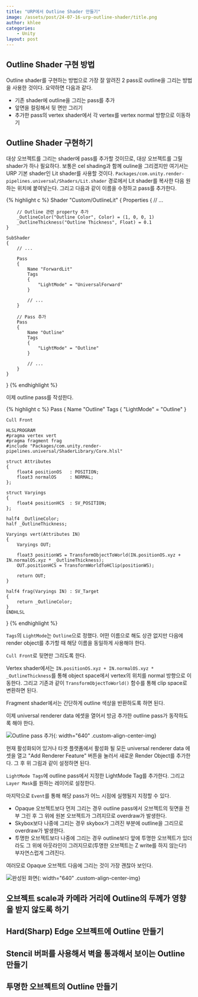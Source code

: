 ```yaml
---
title: "URP에서 Outline Shader 만들기"
image: /assets/post/24-07-16-urp-outline-shader/title.png
author: khlee
categories:
    - Unity
layout: post
---
```


## Outline Shader 구현 방법

Outline shader를 구현하는 방법으로 가장 잘 알려진 2 pass로 outline을 그리는 방법을 사용한 것이다. 요약하면 다음과 같다.

* 기존 shader에 outline을 그리는 pass를 추가
* 앞면을 컬링해서 뒷 면만 그리기
* 추가한 pass의 vertex shader에서 각 vertex를 vertex normal 방향으로 이동하기

## Outline Shader 구현하기

대상 오브젝트를 그리는 shader에 pass를 추가할 것이므로, 대상 오브젝트를 그릴 shader가 하나 필요하다. 보통은 cel shading과 함께 ouline을 그리겠지만 여기서는 URP 기본 shader인 Lit shader를 사용할 것이다. `Packages/com.unity.render-pipelines.universal/Shaders/Lit.shader` 경로에서 Lit shader를 복사한 다음 원하는 위치에 붙여넣는다. 그리고 다음과 같이 이름을 수정하고 pass를 추가한다.

{% highlight c %}
Shader "Custom/OutlineLit"
{
    Properties
    {
        // ...

        // Outline 관련 property 추가
        _OutlineColor("Outline Color", Color) = (1, 0, 0, 1)
        _OutlineThickness("Outline Thickness", Float) = 0.1
    }

    SubShader
    {
        // ...

        Pass
        {
            Name "ForwardLit"
            Tags
            {
                "LightMode" = "UniversalForward"
            }

            // ...
        }

        // Pass 추가
        Pass
        {
            Name "Outline"
            Tags
            {
                "LightMode" = "Outline"
            }

            // ...
        }
    }
}
{% endhighlight %}

이제 outline pass를 작성한다.

{% highlight c %}
Pass
{
    Name "Outline"
    Tags
    {
        "LightMode" = "Outline"
    }

    Cull Front

    HLSLPROGRAM
    #pragma vertex vert
    #pragma fragment frag
    #include "Packages/com.unity.render-pipelines.universal/ShaderLibrary/Core.hlsl"

    struct Attributes
    {
        float4 positionOS   : POSITION;
        float3 normalOS     : NORMAL;
    };

    struct Varyings
    {
        float4 positionHCS  : SV_POSITION;
    };

    half4 _OutlineColor;
    half _OutlineThickness;

    Varyings vert(Attributes IN)
    {
        Varyings OUT;

        float3 positionWS = TransformObjectToWorld(IN.positionOS.xyz + IN.normalOS.xyz * _OutlineThickness);
        OUT.positionHCS = TransformWorldToHClip(positionWS);

        return OUT;
    }

    half4 frag(Varyings IN) : SV_Target
    {
        return _OutlineColor;
    }
    ENDHLSL
}
{% endhighlight %}

`Tags`의 `LightMode`는 `Outline`으로 정했다. 어떤 이름으로 해도 상관 없지만 다음에 render object를 추가할 때 해당 이름을 동일하게 사용해야 한다.

`Cull Front`로 뒷면만 그리도록 한다.

Vertex shader에서는 `IN.positionOS.xyz + IN.normalOS.xyz * _OutlineThickness`를 통해 object space에서 vertex의 위치를 normal 방향으로 이동한다. 그리고 기존과 같이 `TransformObjectToWorld()` 함수를 통해 clip space로 변환하면 된다.

Fragment shader에서는 간단하게 outline 색상을 반환하도록 하면 된다.

이제 universal renderer data 에셋을 열어서 방금 추가한 outline pass가 동작하도록 해야 한다.

![Outline pass 추가]({{site.baseurl}}/assets/post/24-07-16-urp-outline-shader/add_render_object.png){: width="640" .custom-align-center-img}

현재 활성화되어 있거나 타겟 플랫폼에서 활성화 될 모든 universal renderer data 에셋을 열고 "Add Renderer Feature" 버튼을 눌러서 새로운 Render Object를 추가한다. 그 후 위 그림과 같이 설정하면 된다.

`LightMode Tags`에 outline pass에서 지정한 LightMode Tag를 추가한다. 그리고 `Layer Mask`를 원하는 레이어로 설정한다.

마지막으로 `Event`를 통해 해당 pass가 어느 시점에 실행될지 지정할 수 있다.

* Opaque 오브젝트보다 먼저 그리는 경우 outline pass에서 오브젝트의 뒷면을 전부 그린 후 그 위에 원본 오브젝트가 그려지므로 overdraw가 발생한다.
* Skybox보다 나중에 그리는 경우 skybox가 그려진 부분에 outline을 그리므로 overdraw가 발생한다.
* 투명한 오브젝트보다 나중에 그리는 경우 outline보다 앞에 투명한 오브젝트가 있더라도 그 위에 아웃라인이 그려지므로(투명한 오브젝트는 Z write를 하지 않는다!) 부자연스럽게 그려진다.

여러모로 Opaque 오브젝트 다음에 그리는 것이 가장 괜찮아 보인다.

![완성된 화면]({{site.baseurl}}/assets/post/24-07-16-urp-outline-shader/title.png){: width="640" .custom-align-center-img}

## 오브젝트 scale과 카메라 거리에 Outline의 두께가 영향을 받지 않도록 하기

## Hard(Sharp) Edge 오브젝트에 Outline 만들기

## Stencil 버퍼를 사용해서 벽을 통과해서 보이는 Outline 만들기

## 투명한 오브젝트의 Outline 만들기
